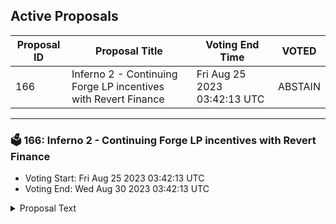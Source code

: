 ## Active Proposals

| Proposal ID | Proposal Title | Voting End Time | VOTED |
|-------------|----------------|-----------------|-------|
| 166 | Inferno 2 - Continuing Forge LP incentives with Revert Finance | Fri Aug 25 2023 03:42:13 UTC | ABSTAIN |

---

### 🗳 166: Inferno 2 - Continuing Forge LP incentives with Revert Finance
- Voting Start: Fri Aug 25 2023 03:42:13 UTC
- Voting End: Wed Aug 30 2023 03:42:13 UTC

<details>
<summary>Proposal Text</summary>
 
# Inferno 2 - Continuing Forge LP incentives with Revert Financenn## **Authors**nn- Evmos DAO ([Telegram](https://t.me/evmosdao), [Twitter](https://twitter.com/EvmosDAO))n- Forge ([Telegram](http://t.me/forgedex), [Twitter](https://twitter.com/forgedex))nn## **Summary**nn**Inferno 2** - a second round of a 12 week long incentive program on [Forge](https://app.forge.trade/#/swap), the community owned DEX of Evmos. The Forge team is requesting 3,000,000 EVMOS to fund this second initiative, which will run in parallel with the Steer incentive program. This proposal aims to continue the success and growth of Forge, which as processed over $20,000,000 in trading volume since Inferno began.nn## **Goal**nnCreate sustainable liquidity and volume on Forge but also raise awareness about DeFi on Cosmos with solidity-based applications.nn## **Abstract**nn**Motivation**nnThe Evmos blockchain has the potential to become a unique environment for DeFi in the IBC ecosystem, but it has had its fair share of roadblocks that have slowed down and limited growth. By incentivizing staked assets (such as stEVMOS, stATOM, rETH) people will earn staking rewards while providing liquidity and participate in the incentive program; no DEX on Cosmos has done this yet which is a unique value proposition of Forge. On top of that highly concentrated pools can be created between the native and staked asset (such as stATOM/ATOM) with limited impermanent loss risks but lot of revenue potential.nn**Action plan and Pools**nnThe full incentive program has a duration of 84 days - divided into 2 periods of 42 days. Before each period the incentive rewards will be liquid staked to stEVMOS and rolled into the 42 day program. The Stride DAO has committed to providing 250 STRD per day as external incentives for the first half of the program and will re-evaluate this commitment leading up to the second half!nnWe selected 6 pools in total and put them into two different incentive tiers. Our goal is to avoid fragmentation and get deep base liquidity on Evmos.nn**Tier 1 - 31,414 EVMOS total daily emission**nn- stEVMOS/stATOMn- stEVMOS/axlUSDCn- stEVMOS/axlRETHn- stEVMOS/STRDnn**Tier 2 - 4,300 EVMOS total daily emission**nn- stATOM/ATOMn- axlRETH/axlWETHnn**Vesting**nnFor this round of incentives, we are proposing an increase in the vesting period to 7 days across all pools. nn*The time-vesting uniswap staker is a[fork of the Uniswap v3 staker](https://mirror.xyz/revertfinance.eth/pUufXuRkUHjrV_oq0bq2sunvQ0hz7u529jWDKlQnm-Q) that adds a linear vesting period for positions to receive the full amounts of the accrued rewards. Linear vesing of rewards is intended to prevent ultra-concentrated liquidity from gaming the incentives and extract most of the rewards. You can read more about it on this [post](https://mirror.xyz/revertfinance.eth/pUufXuRkUHjrV_oq0bq2sunvQ0hz7u529jWDKlQnm-Q).*nn**Rewards claiming**nnVesting is calculated when you unstake the position. So, when you unstake the position, the contract checks if the liquidity was active for longer than the vesting period. If it is, you get all rewards for the amount of active liquidity you provided in the time period. if it's not it gives you the ratio of timespent/vesting period*(rewards received if there was no vesting period). The unallocated tokens are then refunded to the deployer once the incentive contract expires. These refunded tokens will be rolled into the next period or extend the length of the program.nn**Adjustments**nnIf the liquidity of a pool does not match our expectation we might make adjustments on the allocation per pool or the vesting period as we learn during this program. Each change will be discussed on [Forge's social channel](https://t.me/forgeDEX) and communicated upfront.nn## **Multisig 3/5**nnAll the funds will eventually flow to the liquidity providers.nn- LPX | DAOn- CtrlAltApe | OrbitalApesn- John | Striden- Rok | Qubelabsn- Luis | InterblocnnSafe Deployment Address: [evmos:0xb75ce906a270F7680Faf1A2F6D70F4f28061B87a](https://safe.evmos.org/home?safe=evmos:0xb75ce906a270F7680Faf1A2F6D70F4f28061B87a&showCreationModal=true)nn## **Highlighting Engaged Community Members**nnSpecial thanks for input & feedback on this program from Luis (Interbloc), and _Nick (active community member)
</details>
